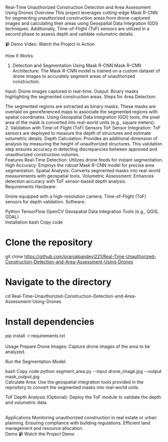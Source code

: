 Real-Time Unauthorized Construction Detection and Area Assessment Using Drones
Overview
This project leverages cutting-edge Mask R-CNN for segmenting unauthorized construction areas from drone-captured images and calculating their areas using Geospatial Data Integration (GDI) techniques. Additionally, Time-of-Flight (ToF) sensors are utilized in a second phase to assess depth and validate volumetric details.

📹 Demo Video: Watch the Project in Action

How It Works
1. Detection and Segmentation Using Mask R-CNN
Mask R-CNN Architecture:
The Mask R-CNN model is trained on a custom dataset of drone images to accurately segment areas of unauthorized construction.

Input: Drone images captured in real-time.
Output: Binary masks highlighting the segmented construction areas.
Steps for Area Detection:

The segmented regions are extracted as binary masks.
These masks are overlaid on georeferenced maps to associate the segmented regions with spatial coordinates.
Using Geospatial Data Integration (GDI) tools, the pixel area of the mask is converted into real-world units (e.g., square meters).
<br>
2. Validation with Time-of-Flight (ToF) Sensors
ToF Sensor Integration:
ToF sensors are deployed to measure the depth of structures and estimate volumetric details.
Depth Calculation: Provides an additional dimension of analysis by measuring the height of unauthorized structures.
This validation step ensures accuracy in detecting discrepancies between approved and unauthorized construction volumes.
<br>
Features
Real-Time Detection: Utilizes drone feeds for instant segmentation.
High Accuracy: Employs the robust Mask R-CNN model for precise area segmentation.
Spatial Analysis: Converts segmented masks into real-world measurements with geospatial tools.
Volumetric Assessment: Enhances detection accuracy with ToF sensor-based depth analysis.
<br>
Requirements
Hardware:

Drone equipped with a high-resolution camera.
Time-of-Flight (ToF) sensors for depth validation.
Software:

Python
TensorFlow
OpenCV
Geospatial Data Integration Tools (e.g., QGIS, GDAL)
<br>
Installation
bash
Copy code
# Clone the repository  
git clone https://github.com/pranjalpandeyl221/Real-Time-Unauthorized-Construction-Detection-and-Area-Assessment-Using-Drones  

# Navigate to the directory  
cd Real-Time-Unauthorized-Construction-Detection-and-Area-Assessment-Using-Drones  

# Install dependencies  
pip install -r requirements.txt  
<br>
Usage
Prepare Drone Images:
Capture drone images of the area to be analyzed.

Run the Segmentation Model:

bash
Copy code
python segment_area.py --input drone_image.jpg --output mask_output.jpg  
Calculate Area:
Use the geospatial integration tools provided in the repository to convert the segmented masks into real-world units.

ToF Depth Analysis (Optional):
Deploy the ToF module to validate the depth and volumetric data.

<br>
Applications
Monitoring unauthorized construction in real estate or urban planning.
Ensuring compliance with building regulations.
Efficient land management and resource allocation.
<br>
Demo
📹 Watch the Project Demo

<br>
